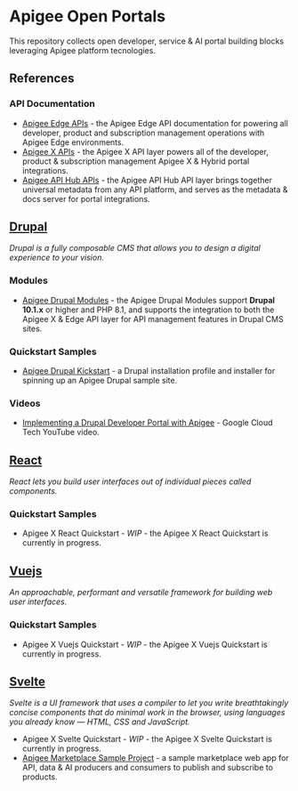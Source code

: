 # Apigee Open Portals
This repository collects open developer, service & AI portal building blocks leveraging Apigee platform tecnologies.

## References
### API Documentation
- [Apigee Edge APIs](https://apidocs.apigee.com/) - the Apigee Edge API documentation for powering all developer, product and subscription management operations with Apigee Edge environments.
- [Apigee X APIs](https://cloud.google.com/apigee/docs/reference/apis/apigee/rest) - the Apigee X API layer powers all of the developer, product & subscription management Apigee X & Hybrid portal integrations.
- [Apigee API Hub APIs](https://cloud.google.com/apigee/docs/reference/apis/apihub/rest) - the Apigee API Hub API layer brings together universal metadata from any API platform, and serves as the metadata & docs server for portal integrations.
## [Drupal](https://drupal.org)
*Drupal is a fully composable CMS that allows you to design a digital experience to your vision.*
### Modules
- [Apigee Drupal Modules](https://github.com/apigee/apigee-edge-drupal) - the Apigee Drupal Modules support **Drupal 10.1.x** or higher and PHP 8.1, and supports the integration to both the Apigee X & Edge API layer for API management features in Drupal CMS sites.
### Quickstart Samples
- [Apigee Drupal Kickstart](https://www.drupal.org/docs/contributed-modules/apigee-developer-portal-kickstart/get-started-with-kickstart) - a Drupal installation profile and installer for spinning up an Apigee Drupal sample site.
### Videos
- [Implementing a Drupal Developer Portal with Apigee](https://youtu.be/FV167n7FSSA?si=ew3gQgBMO-V68whP) - Google Cloud Tech YouTube video.
## [React](https://react.dev/)
*React lets you build user interfaces out of individual pieces called components.*
### Quickstart Samples
- Apigee X React Quickstart - *WIP* - the Apigee X React Quickstart is currently in progress.
## [Vuejs](https://vuejs.org)
*An approachable, performant and versatile framework for building web user interfaces.*
### Quickstart Samples
- Apigee X Vuejs Quickstart - *WIP* - the Apigee X Vuejs Quickstart is currently in progress.
## [Svelte](https://svelte.dev)
*Svelte is a UI framework that uses a compiler to let you write breathtakingly concise components that do minimal work in the browser, using languages you already know — HTML, CSS and JavaScript.*
- Apigee X Svelte Quickstart - *WIP* - the Apigee X Svelte Quickstart is currently in progress.
- [Apigee Marketplace Sample Project](https://github.com/api-integration-samples/apigee-marketplace-sample) - a sample marketplace web app for API, data & AI producers and consumers to publish and subscribe to products.